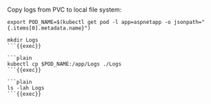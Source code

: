
<br>

Copy logs from PVC to local file system:

```plain
export POD_NAME=$(kubectl get pod -l app=aspnetapp -o jsonpath="{.items[0].metadata.name}")

mkdir Logs
```{{exec}}

```plain
kubectl cp $POD_NAME:/app/Logs ./Logs
```{{exec}}

```plain
ls -lah Logs
```{{exec}}

